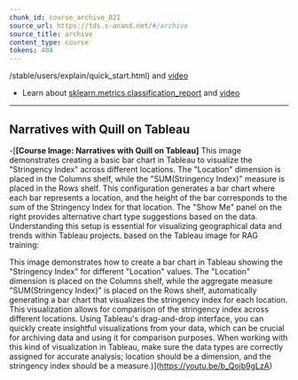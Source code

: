 ```yaml
---
chunk_id: course_archive_021
source_url: https://tds.s-anand.net/#/archive
source_title: archive
content_type: course
tokens: 404
---
```


/stable/users/explain/quick_start.html) and [video](https://youtu.be/3Xc3CA655Y4)
- Learn about [sklearn.metrics.classification_report](https://scikit-learn.org/stable/modules/generated/sklearn.metrics.classification_report.html) and [video](https://youtu.be/LEPyAspkkew)

---

## Narratives with Quill on Tableau

-[**[Course Image: Narratives with Quill on Tableau]** This image demonstrates creating a basic bar chart in Tableau to visualize the "Stringency Index" across different locations. The "Location" dimension is placed in the Columns shelf, while the "SUM(Stringency Index)" measure is placed in the Rows shelf. This configuration generates a bar chart where each bar represents a location, and the height of the bar corresponds to the sum of the Stringency Index for that location. The "Show Me" panel on the right provides alternative chart type suggestions based on the data. Understanding this setup is essential for visualizing geographical data and trends within Tableau projects. based on the Tableau image for RAG training:

This image demonstrates how to create a bar chart in Tableau showing the "Stringency Index" for different "Location" values. The "Location" dimension is placed on the Columns shelf, while the aggregate measure "SUM(Stringency Index)" is placed on the Rows shelf, automatically generating a bar chart that visualizes the stringency index for each location. This visualization allows for comparison of the stringency index across different locations. Using Tableau's drag-and-drop interface, you can quickly create insightful visualizations from your data, which can be crucial for archiving data and using it for comparison purposes. When working with this kind of visualization in Tableau, make sure the data types are correctly assigned for accurate analysis; location should be a dimension, and the stringency index should be a measure.)](https://youtu.be/b_Qojb9gLzA)
